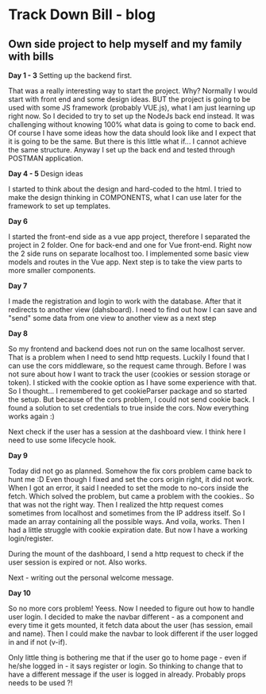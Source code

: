 # Track Down Bill - blog
## Own side project to help myself and my family with bills

**Day 1 - 3**
Setting up the backend first.

That was a really interesting way to start the project. Why? Normally I would start with front end and some design ideas. BUT the project is going to be used with some JS framework (probably VUE.js), what I am just learning up right now. So I decided to try to set up the NodeJs back end instead. It was challenging without knowing 100% what data is going to come to back end. Of course I have some ideas how the data should look like and I expect that it is going to be the same. But there is this little what if... I cannot achieve the same structure. Anyway I set up the back end and tested through POSTMAN application.

**Day 4 - 5**
Design ideas

I started to think about the design and hard-coded to the html. I tried to make the design thinking in COMPONENTS, what I can use later for the framework to set up templates. 

**Day 6**

I started the front-end side as a vue app project, therefore I separated the project in 2 folder. One for back-end and one for Vue front-end. Right now the 2 side runs on separate localhost too. I implemented some basic view models and routes in the Vue app. Next step is to take the view parts to more smaller components. 

**Day 7**

I made the registration and login to work with the database. After that it redirects to another view (dahsboard). I need to find out how I can save and "send" some data from one view to another view as a next step

**Day 8**

So my frontend and backend does not run on the same localhost server. That is a problem when I need to send http requests. Luckily I found that I can use the cors middleware, so the request came through. Before I was not sure about how I want to track the user (cookies or session storage or token). I sticked with the cookie option as I have some experience with that. So I thought... I remembered to get cookieParser package and so started the setup. But because of the cors problem, I could not send cookie back. I found a solution to set credentials to true inside the cors. Now everything works again :)

Next check if the user has a session at the dashboard view. I think here I need to use some lifecycle hook. 

**Day 9**

Today did not go as planned. Somehow the fix cors problem came back to hunt me :D Even though I fixed and set the cors origin right, it did not work. When I got an error, it said I needed to set the mode to no-cors inside the fetch. Which solved the problem, but came  a problem with the cookies.. So that was not the right way. Then I realized the http request comes sometimes from localhost and sometimes from the IP address itself. So I made an array containing all the possible ways. And voila, works. 
Then I had a little struggle with cookie expiration date. But now I have a working login/register.

During the mount of the dashboard, I send a http request to check if the user session is expired or not. Also works.

Next - writing out the personal welcome message.

**Day 10**

So no more cors problem! Yeess. Now I needed to figure out how to handle user login. I decided to make the navbar different - as a component and every time it gets mounted, it fetch data about the user (has session, email and name). Then I could make the navbar to look different if the user logged in and if not (v-if). 

Only little thing is bothering me that if the user go to home page - even if he/she logged in - it says register or login. So thinking to change that to have a different message if the user is logged in already. Probably props needs to be used ?!